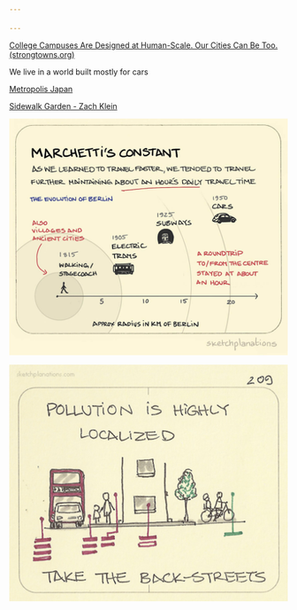 ```yaml
---

---
```




[College Campuses Are Designed at Human-Scale. Our Cities Can Be Too. (strongtowns.org)](https://www.strongtowns.org/journal/2021/1/6/college-campuses-as-a-model-for-urban-planning)

We live in a world built mostly for cars

[Metropolis Japan](https://metropolisjapan.com/why-tokyo-works/)

[Sidewalk Garden - Zach Klein](https://zachklein.com/Sidewalk+Garden)

![](/assets/static/img/cities-in-an-hours-time.jpeg)

![](/assets/static/img/pollution-localized.jpeg)
